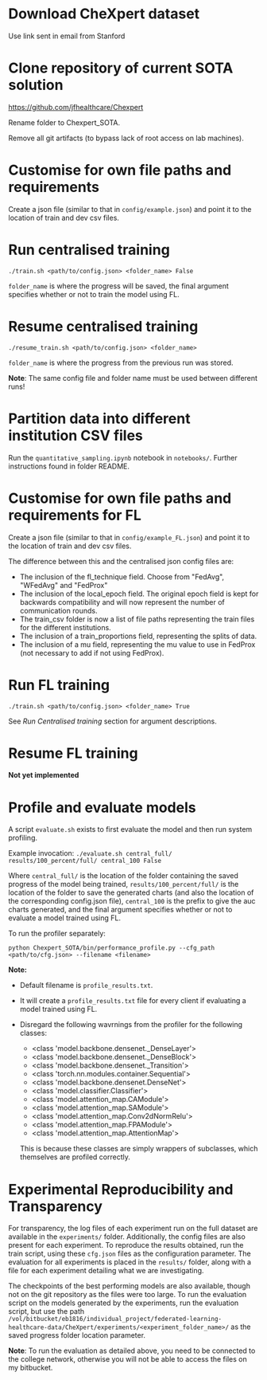 # Download CheXpert dataset 
Use link sent in email from Stanford

# Clone repository of current SOTA solution
https://github.com/jfhealthcare/Chexpert

Rename folder to Chexpert_SOTA.

Remove all git artifacts (to bypass lack of root access on lab machines).

# Customise for own file paths and requirements
Create a json file (similar to that in ```config/example.json```) and point it to the location of train and dev csv files. 

# Run centralised training
```./train.sh <path/to/config.json> <folder_name> False```

```folder_name``` is where the progress will be saved, the final argument specifies whether or not to train the model using FL. 

# Resume centralised training
```./resume_train.sh <path/to/config.json> <folder_name>```

```folder_name``` is where the progress from the previous run was stored. 

**Note**: The same config file and folder name must be used between different runs!

# Partition data into different institution CSV files

Run the ```quantitative_sampling.ipynb``` notebook in ```notebooks/```. Further instructions found in folder README. 

# Customise for own file paths and requirements for FL
Create a json file (similar to that in ```config/example_FL.json```) and point it to the location of train and dev csv files.

The difference between this and the centralised json config files are: 

* The inclusion of the fl_technique field. Choose from "FedAvg", "WFedAvg" and "FedProx"
* The inclusion of the local_epoch field. The original epoch field is kept for backwards compatibility and will now represent the number of communication rounds.
* The train_csv folder is now a list of file paths representing the train files for the different institutions.
* The inclusion of a train_proportions field, representing the splits of data.
* The inclusion of a mu field, representing the mu value to use in FedProx (not necessary to add if not using FedProx).

# Run FL training
```./train.sh <path/to/config.json> <folder_name> True```

See *Run Centralised training* section for argument descriptions. 

# Resume FL training
**Not yet implemented**

# Profile and evaluate models

A script ```evaluate.sh``` exists to first evaluate the model and then run system profiling. 

Example invocation:
```./evaluate.sh central_full/ results/100_percent/full/ central_100 False``` 

Where ```central_full/``` is the location of the folder containing the saved progress of the model being trained, ```results/100_percent/full/``` is the location of the folder to save the generated charts (and also the location of the corresponding config.json file), ```central_100``` is the prefix to give the auc charts generated, and the final argument specifies whether or not to evaluate a model trained using FL. 

To run the profiler separately: 


```python Chexpert_SOTA/bin/performance_profile.py --cfg_path <path/to/cfg.json> --filename <filename>```

**Note:** 

- Default filename is ```profile_results.txt```.
- It will create a ```profile_results.txt``` file for every client if evaluating a model trained using FL.
- Disregard the following wavrnings from the profiler for the following classes:

    - <class 'model.backbone.densenet._DenseLayer'>
    - <class 'model.backbone.densenet._DenseBlock'>
    - <class 'model.backbone.densenet._Transition'>
    - <class 'torch.nn.modules.container.Sequential'>
    - <class 'model.backbone.densenet.DenseNet'>
    - <class 'model.classifier.Classifier'>
    - <class 'model.attention_map.CAModule'>
    - <class 'model.attention_map.SAModule'>
    - <class 'model.attention_map.Conv2dNormRelu'>
    - <class 'model.attention_map.FPAModule'>
    - <class 'model.attention_map.AttentionMap'>

    This is because these classes are simply wrappers of subclasses, which themselves are profiled correctly.

# Experimental Reproducibility and Transparency

For transparency, the log files of each experiment run on the full dataset are available in the ```experiments/``` folder. Additionally, the config files are also present for each experiment. To reproduce the results obtained, run the train script, using these ```cfg.json``` files as the configuration parameter. The evaluation for all experiments is placed in the ```results/``` folder, along with a file for each experiment detailing what we are investigating.

The checkpoints of the best performing models are also available, though not on the git repository as the files were too large. To run the evaluation script on the models generated by the experiments, run the evaluation script, but use the path ```/vol/bitbucket/eb1816/individual_project/federated-learning-healthcare-data/CheXpert/experiments/<experiment_folder_name>/``` as the saved progress folder location parameter. 

**Note**: To run the evaluation as detailed above, you need to be connected to the college network, otherwise you will not be able to access the files on my bitbucket. 